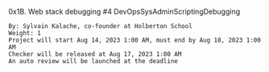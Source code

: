 0x1B. Web stack debugging #4
DevOpsSysAdminScriptingDebugging

    By: Sylvain Kalache, co-founder at Holberton School
    Weight: 1
    Project will start Aug 14, 2023 1:00 AM, must end by Aug 18, 2023 1:00 AM
    Checker will be released at Aug 17, 2023 1:00 AM
    An auto review will be launched at the deadline
